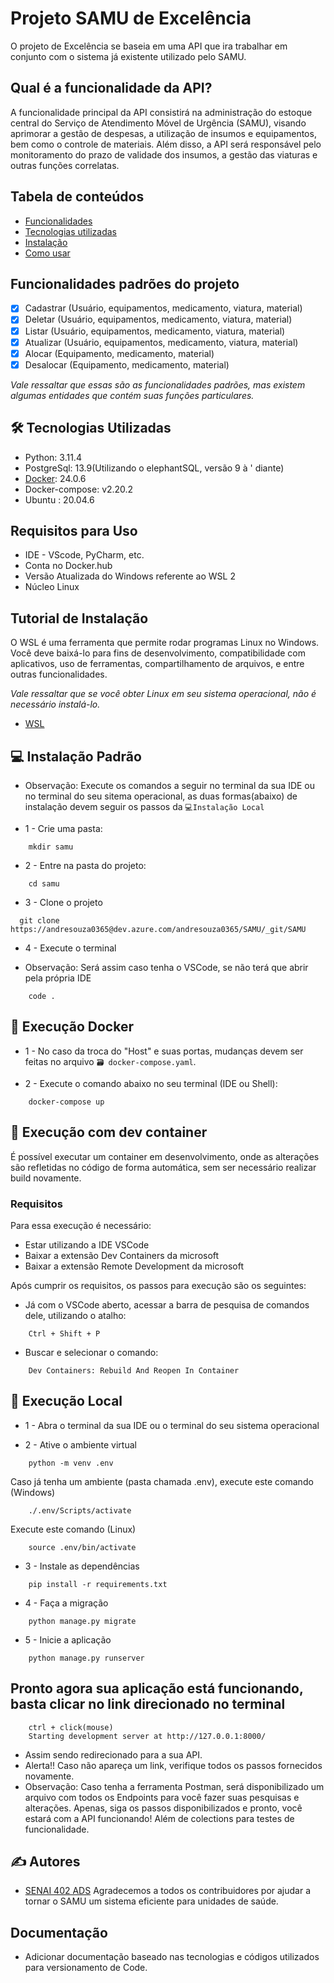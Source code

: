# Projeto SAMU de Excelência 

O projeto de Excelência se baseia em uma API que ira trabalhar em conjunto com o sistema já existente utilizado pelo SAMU.

## Qual é a funcionalidade da API?
 A funcionalidade principal da API consistirá na administração do estoque central do Serviço de Atendimento Móvel de Urgência (SAMU), visando aprimorar a gestão de despesas, a utilização de insumos e equipamentos, bem como o controle de materiais. Além disso, a API será responsável pelo monitoramento do prazo de validade dos insumos, a gestão das viaturas e outras funções correlatas.


## Tabela de conteúdos
   * [Funcionalidades](#funcionalidades)
   * [Tecnologias utilizadas](#tecnologias-utilizadas)
   * [Instalação](#instalacao)
   * [Como usar](#como-usar)
     
## Funcionalidades padrões do projeto
- [x]  Cadastrar (Usuário, equipamentos, medicamento, viatura, material)
- [x]  Deletar (Usuário, equipamentos, medicamento, viatura, material)
- [x]  Listar (Usuário, equipamentos, medicamento, viatura, material)
- [x]  Atualizar (Usuário, equipamentos, medicamento, viatura, material)
- [x]  Alocar (Equipamento, medicamento, material)
- [x]  Desalocar (Equipamento, medicamento, material)

*Vale ressaltar que essas são as funcionalidades padrões, mas existem algumas entidades que contém suas funções particulares.*

## 🛠 Tecnologias Utilizadas
- Python: 3.11.4
- PostgreSql: 13.9(Utilizando o elephantSQL, versão 9 à  ' diante)
- [Docker](https://www.docker.com): 24.0.6
- Docker-compose: v2.20.2
- Ubuntu : 20.04.6
## Requisitos para Uso

- IDE  - VScode, PyCharm, etc.
- Conta no Docker.hub
- Versão Atualizada do Windows referente ao WSL 2
- Núcleo Linux

## Tutorial de Instalação
O WSL é uma ferramenta que permite rodar programas Linux no Windows.  Você deve baixá-lo para fins de desenvolvimento, compatibilidade com aplicativos, uso de ferramentas, compartilhamento de arquivos, e entre outras funcionalidades.

*Vale ressaltar que se você obter Linux em seu sistema operacional, não é necessário instalá-lo.*
- [WSL](https://boom-particle-8c8.notion.site/como-instalar-o-wsl2-readme-md-02dcaa42ac7d490bb8f5bb6620669590)





## 💻 Instalação Padrão

- Observação: Execute os comandos a seguir no terminal da sua IDE ou no terminal do seu sitema operacional, as duas formas(abaixo) de instalação devem seguir os passos da `💻Instalação Local`

- 1 - Crie uma pasta:
```
    mkdir samu
```

- 2 - Entre na pasta do projeto:

```
    cd samu
```

- 3 - Clone o projeto

```
  git clone https://andresouza0365@dev.azure.com/andresouza0365/SAMU/_git/SAMU

```
- 4 - Execute o terminal
* Observação: Será assim caso tenha o VSCode, se não terá que abrir pela própria IDE
```
    code .
```

## 🐋 Execução Docker

- 1 - No caso da troca do "Host" e suas portas, mudanças devem ser feitas no arquivo `🗃️ docker-compose.yaml`.

- 2 - Execute o comando abaixo no seu terminal (IDE ou Shell):
```
    docker-compose up
```

## 🐋 Execução com dev container
É possível executar um container em desenvolvimento, onde as alterações são refletidas no código de forma automática, sem ser necessário realizar build novamente.

### Requisitos
Para essa execução é necessário:
- Estar utilizando a IDE VSCode
- Baixar a extensão Dev Containers da microsoft
- Baixar a extensão Remote Development da microsoft

Após cumprir os requisitos, os passos para execução são os seguintes:

- Já com o VSCode aberto, acessar a barra de pesquisa de comandos dele, utilizando o atalho:

```
    Ctrl + Shift + P
```

- Buscar e selecionar o comando:

```
    Dev Containers: Rebuild And Reopen In Container
```


## 🚩 Execução Local

- 1 -  Abra o terminal da sua IDE ou o terminal do seu sistema operacional

- 2 - Ative o ambiente virtual

```
    python -m venv .env
```
Caso já tenha um ambiente (pasta chamada .env), execute este comando (Windows)
```
    ./.env/Scripts/activate
```
Execute este comando (Linux)
```
    source .env/bin/activate
```
- 3 - Instale as dependências

```
    pip install -r requirements.txt
```
- 4 - Faça a migração
```
    python manage.py migrate
```
- 5 - Inicie a aplicação 

```
    python manage.py runserver
```
## Pronto agora sua aplicação está funcionando, basta clicar no link direcionado no terminal
```
    ctrl + click(mouse)
    Starting development server at http://127.0.0.1:8000/

```
* Assim sendo redirecionado para a sua API.
* Alerta!! Caso não apareça um link, verifique todos os passos fornecidos novamente.
* Observação: Caso tenha a ferramenta Postman, será disponibilizado um arquivo com todos os Endpoints para você fazer suas pesquisas e alterações. Apenas, siga os passos disponibilizados e pronto, você estará com a API funcionando! Além de colections para testes de funcionalidade.


## ✍ Autores

- [SENAI 402 ADS](https://github.com/seu-usuario)
Agradecemos a todos os contribuidores por ajudar a tornar o SAMU um sistema eficiente para unidades de saúde.
   
## Documentação

- Adicionar documentação baseado nas tecnologias e códigos utilizados para versionamento de Code.
